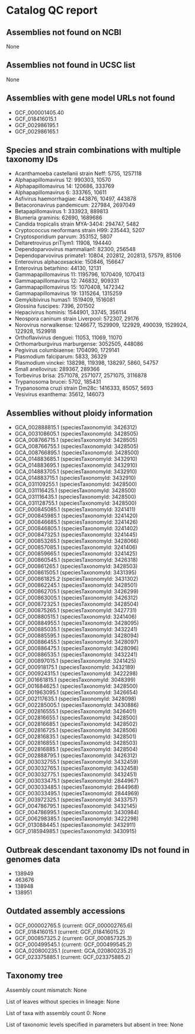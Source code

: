 # Catalog QC report

## Assemblies not found on NCBI

None

## Assemblies not found in UCSC list

None

## Assemblies with gene model URLs not found

- GCF_000001405.40
- GCF_018416015.1
- GCF_002986195.1
- GCF_002986165.1

## Species and strain combinations with multiple taxonomy IDs

- Acanthamoeba castellanii strain Neff: 5755, 1257118
- Alphapapillomavirus 12: 990303, 10570
- Alphapapillomavirus 14: 120686, 333769
- Alphapapillomavirus 6: 333765, 10611
- Asfivirus haemorrhagiae: 443876, 10497, 443878
- Betacoronavirus pandemicum: 227984, 2697049
- Betapapillomavirus 1: 333923, 889813
- Blumeria graminis: 62690, 1689686
- Candida tropicalis strain MYA-3404: 294747, 5482
- Cryptococcus neoformans strain H99: 235443, 5207
- Cryptosporidium parvum: 353152, 5807
- Deltaretrovirus priTlym1: 11908, 194440
- Dependoparvovirus mammalian1: 82300, 256548
- Dependoparvovirus primate1: 10804, 202812, 202813, 57579, 85106
- Enterovirus alphacoxsackie: 150846, 156647
- Enterovirus betarhino: 44130, 12131
- Gammapapillomavirus 11: 1195796, 1070409, 1070413
- Gammapapillomavirus 12: 746832, 909331
- Gammapapillomavirus 15: 1070408, 1472342
- Gammapapillomavirus 19: 1315264, 1315259
- Gemykibivirus humas1: 1519409, 1516081
- Glossina fuscipes: 7396, 201502
- Hepacivirus hominis: 1544901, 33745, 356114
- Neospora caninum strain Liverpool: 572307, 29176
- Norovirus norwalkense: 1246677, 1529909, 122929, 490039, 1529924, 122928, 1529918
- Orthoflavivirus denguei: 11053, 11069, 11070
- Orthomarburgvirus marburgense: 3052505, 448086
- Pegivirus columbiaense: 1704090, 1729141
- Plasmodium falciparum: 5833, 36329
- Plasmodium vinckei: 138298, 119398, 138297, 5860, 54757
- Small anellovirus: 289367, 289366
- Torbevirus brisa: 2571078, 2571077, 2571075, 3116878
- Trypanosoma brucei: 5702, 185431
- Trypanosoma cruzi strain Dm28c: 1416333, 85057, 5693
- Vesivirus exanthema: 35612, 146073

## Assemblies without ploidy information

- GCA_002888815.1 (speciesTaxonomyId: 3426312)
- GCA_003108605.1 (speciesTaxonomyId: 3428505)
- GCA_008766715.1 (speciesTaxonomyId: 3428505)
- GCA_008766755.1 (speciesTaxonomyId: 3428505)
- GCA_008766895.1 (speciesTaxonomyId: 3428500)
- GCA_014883685.1 (speciesTaxonomyId: 3432910)
- GCA_014883695.1 (speciesTaxonomyId: 3432910)
- GCA_014883705.1 (speciesTaxonomyId: 3432910)
- GCA_014883715.1 (speciesTaxonomyId: 3432910)
- GCA_031109255.1 (speciesTaxonomyId: 3428500)
- GCA_031116425.1 (speciesTaxonomyId: 3428500)
- GCA_031116435.1 (speciesTaxonomyId: 3428500)
- GCA_031128755.1 (speciesTaxonomyId: 3428500)
- GCF_000845085.1 (speciesTaxonomyId: 3241411)
- GCF_000845985.1 (speciesTaxonomyId: 3241420)
- GCF_000846685.1 (speciesTaxonomyId: 3241426)
- GCF_000846805.1 (speciesTaxonomyId: 3241402)
- GCF_000847325.1 (speciesTaxonomyId: 3241445)
- GCF_000853265.1 (speciesTaxonomyId: 3428066)
- GCF_000857085.1 (speciesTaxonomyId: 3241406)
- GCF_000859665.1 (speciesTaxonomyId: 3241425)
- GCF_000860545.1 (speciesTaxonomyId: 3426318)
- GCF_000861265.1 (speciesTaxonomyId: 3428503)
- GCF_000861505.1 (speciesTaxonomyId: 3431395)
- GCF_000861825.2 (speciesTaxonomyId: 3431302)
- GCF_000862245.1 (speciesTaxonomyId: 3428501)
- GCF_000862705.1 (speciesTaxonomyId: 3426299)
- GCF_000863005.1 (speciesTaxonomyId: 3426312)
- GCF_000872325.1 (speciesTaxonomyId: 3428504)
- GCF_000875265.1 (speciesTaxonomyId: 3427731)
- GCF_000880515.1 (speciesTaxonomyId: 3241406)
- GCF_000884955.1 (speciesTaxonomyId: 3428095)
- GCF_000885035.1 (speciesTaxonomyId: 3432241)
- GCF_000885595.1 (speciesTaxonomyId: 3428094)
- GCF_000886455.1 (speciesTaxonomyId: 3428097)
- GCF_000886475.1 (speciesTaxonomyId: 3428096)
- GCF_000886535.1 (speciesTaxonomyId: 3432241)
- GCF_000897015.1 (speciesTaxonomyId: 3241425)
- GCF_000918175.1 (speciesTaxonomyId: 3432189)
- GCF_000924315.1 (speciesTaxonomyId: 3422298)
- GCF_001661815.1 (speciesTaxonomyId: 3048399)
- GCF_001684625.1 (speciesTaxonomyId: 3428500)
- GCF_001963095.1 (speciesTaxonomyId: 3426654)
- GCF_002117635.1 (speciesTaxonomyId: 3428098)
- GCF_002285005.1 (speciesTaxonomyId: 3430886)
- GCF_002816555.1 (speciesTaxonomyId: 3426401)
- GCF_002816655.1 (speciesTaxonomyId: 3428500)
- GCF_002816685.1 (speciesTaxonomyId: 3428502)
- GCF_002816725.1 (speciesTaxonomyId: 3428506)
- GCF_002816835.1 (speciesTaxonomyId: 3428501)
- GCF_002816855.1 (speciesTaxonomyId: 3428503)
- GCF_002816885.1 (speciesTaxonomyId: 3428504)
- GCF_002888795.1 (speciesTaxonomyId: 3426312)
- GCF_003032755.1 (speciesTaxonomyId: 3432459)
- GCF_003032765.1 (speciesTaxonomyId: 3432458)
- GCF_003032775.1 (speciesTaxonomyId: 3432451)
- GCF_003033475.1 (speciesTaxonomyId: 2844967)
- GCF_003033485.1 (speciesTaxonomyId: 2844968)
- GCF_003033495.1 (speciesTaxonomyId: 2844969)
- GCF_003972325.1 (speciesTaxonomyId: 3433757)
- GCF_004786795.1 (speciesTaxonomyId: 3432145)
- GCF_004786995.1 (speciesTaxonomyId: 3430984)
- GCF_006298385.1 (speciesTaxonomyId: 3422298)
- GCF_013088445.1 (speciesTaxonomyId: 3432911)
- GCF_018594985.1 (speciesTaxonomyId: 3430915)

## Outbreak descendant taxonomy IDs not found in genomes data

- 138949
- 463676
- 138948
- 138951

## Outdated assembly accessions

- GCF_000002765.5 (current: GCF_000002765.6)
- GCF_018416015.1 (current: GCF_018416015.2)
- GCF_000857325.2 (current: GCF_000857325.3)
- GCF_000499545.1 (current: GCF_000499545.2)
- GCA_020800235.1 (current: GCA_020800235.2)
- GCF_023375885.1 (current: GCF_023375885.2)

## Taxonomy tree

Assembly count mismatch: None

List of leaves without species in lineage: None

List of taxa with assembly count 0: None

List of taxonomic levels specified in parameters but absent in tree: None
